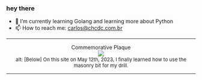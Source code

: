 ### hey there 

- :seedling: I’m currently learning Golang and learning more about Python
- :mailbox: How to reach me: carlos@chcdc.com.br


---


<!-- xkcd -->
<p align="center">Commemorative Plaque</br><img src=https://imgs.xkcd.com/comics/commemorative_plaque.png></br><font size =2>alt: [Below] On this site on May 12th, 2023, I finally learned how to use the masonry bit for my drill.</br></font></p></table></p> 


<!-- xkcd -->
---
